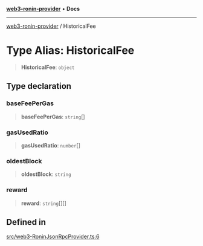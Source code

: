 [**web3-ronin-provider**](../README.md) • **Docs**

***

[web3-ronin-provider](../globals.md) / HistoricalFee

# Type Alias: HistoricalFee

> **HistoricalFee**: `object`

## Type declaration

### baseFeePerGas

> **baseFeePerGas**: `string`[]

### gasUsedRatio

> **gasUsedRatio**: `number`[]

### oldestBlock

> **oldestBlock**: `string`

### reward

> **reward**: `string`[][]

## Defined in

[src/web3-RoninJsonRpcProvider.ts:6](https://github.com/chuacw/web3-ronin-provider/blob/7646ce38176c1dab59363eef0869f2efa34d498b/src/web3-RoninJsonRpcProvider.ts#L6)
